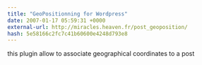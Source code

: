 ```yaml
---
title: "GeoPositionning for Wordpress"
date: 2007-01-17 05:59:31 +0000
external-url: http://miracles.heaven.fr/post_geoposition/
hash: 5e58166c2fc7c41b60600e4248d793e8
---
```


this plugin allow to associate geographical coordinates to a post
